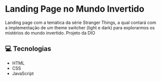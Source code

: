 # Landing Page no Mundo Invertido
 Landing page com a temática da série Stranger Things, a qual contará com a implementação de um theme switcher (light e dark) para explorarmos os mistérios do mundo invertido.
 Projeto da DIO

## 💻 Tecnologias
- HTML
- CSS
- JavaScript
